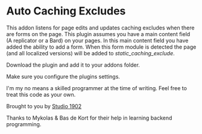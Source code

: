 # Auto Caching Excludes

This addon listens for page edits and updates caching excludes when there are forms on the page. This plugin assumes you have a main content field (A replicator or a Bard) on your pages. In this main content field you have added the ability to add a form. When this form module is detected the page (and all localized versions) will be added to *static_caching_exclude*.

Download the plugin and add it to your addons folder.

Make sure you configure the plugins settings.

I'm my no means a skilled programmer at the time of writing. Feel free to treat this code as your own.

Brought to you by [Studio 1902](https://studio1902.nl)

Thanks to Mykolas & Bas de Kort for their help in learning backend programming.